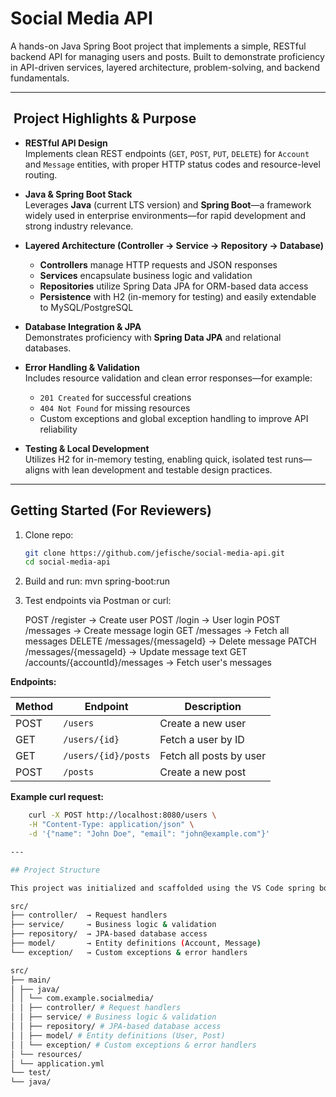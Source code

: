 # Social Media API

A hands-on Java Spring Boot project that implements a simple, RESTful backend API for managing users and posts. Built to demonstrate proficiency in API-driven services, layered architecture, problem-solving, and backend fundamentals.

---

## ​ Project Highlights & Purpose

- **RESTful API Design**  
  Implements clean REST endpoints (`GET`, `POST`, `PUT`, `DELETE`) for `Account` and `Message` entities, with proper HTTP status codes and resource-level routing.

- **Java & Spring Boot Stack**  
  Leverages **Java** (current LTS version) and **Spring Boot**—a framework widely used in enterprise environments—for rapid development and strong industry relevance.

- **Layered Architecture (Controller → Service → Repository → Database)**  
  - **Controllers** manage HTTP requests and JSON responses  
  - **Services** encapsulate business logic and validation  
  - **Repositories** utilize Spring Data JPA for ORM-based data access  
  - **Persistence** with H2 (in-memory for testing) and easily extendable to MySQL/PostgreSQL

- **Database Integration & JPA**  
  Demonstrates proficiency with **Spring Data JPA** and relational databases.

- **Error Handling & Validation**  
  Includes resource validation and clean error responses—for example:
  - `201 Created` for successful creations
  - `404 Not Found` for missing resources
  - Custom exceptions and global exception handling to improve API reliability

- **Testing & Local Development**  
  Utilizes H2 for in-memory testing, enabling quick, isolated test runs—aligns with lean development and testable design practices.

---

##  Getting Started (For Reviewers)

1. Clone repo:
	```bash
	git clone https://github.com/jefische/social-media-api.git
	cd social-media-api

2. Build and run:
	mvn spring-boot:run

3. Test endpoints via Postman or curl:

	POST /register                        → Create user
	POST /login                           → User login
	POST /messages                        → Create message login
	GET /messages                         → Fetch all messages
	DELETE /messages/{messageId}          → Delete message
	PATCH /messages/{messageId}           → Update message text
	GET /accounts/{accountId}/messages    → Fetch user's messages
	

	
**Endpoints:**

| Method | Endpoint              | Description              |
|--------|-----------------------|--------------------------|
| POST   | `/users`               | Create a new user        |
| GET    | `/users/{id}`          | Fetch a user by ID       |
| GET    | `/users/{id}/posts`    | Fetch all posts by user  |
| POST   | `/posts`               | Create a new post        |

**Example curl request:**
```bash
	curl -X POST http://localhost:8080/users \
	-H "Content-Type: application/json" \
	-d '{"name": "John Doe", "email": "john@example.com"}'

---

## Project Structure

This project was initialized and scaffolded using the VS Code spring boot extension

src/
├── controller/  → Request handlers
├── service/     → Business logic & validation
├── repository/  → JPA-based database access
├── model/       → Entity definitions (Account, Message)
└── exception/   → Custom exceptions & error handlers

src/
├── main/
│ ├── java/
│ │ └── com.example.socialmedia/
│ │ ├── controller/ # Request handlers
│ │ ├── service/ # Business logic & validation
│ │ ├── repository/ # JPA-based database access
│ │ ├── model/ # Entity definitions (User, Post)
│ │ └── exception/ # Custom exceptions & error handlers
│ └── resources/
│ └── application.yml
└── test/
└── java/